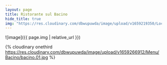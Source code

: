 ```yaml
---
layout: page
title: Ristorante sul Bacino
hide_title: true
img: "https://res.cloudinary.com/dbwupuwda/image/upload/v1659219350/Locali/bacino.png"
---
```


![image]({{ page.img | relative_url }})

{% cloudinary onethird https://res.cloudinary.com/dbwupuwda/image/upload/v1659266912/Menu/Bacino/bacino.01.jpg %}
